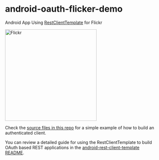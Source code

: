 android-oauth-flicker-demo
==========================

Android App Using [RestClientTemplate](https://github.com/codepath/android-rest-client-template) for Flickr

<img alt="Flickr" src="http://i.imgur.com/9fkukDU.png" width="300" />

Check the [source files in this repo](https://github.com/codepath/android-oauth-flickr-demo/tree/master/app/src/main/java/com/codepath/apps/restclienttemplate) for a simple example of how to build an authenticated client. 

You can review a detailed guide for using the RestClientTemplate to build OAuth based REST applications in the [android-rest-client-template README](https://github.com/codepath/android-rest-client-template/blob/master/README.md).
